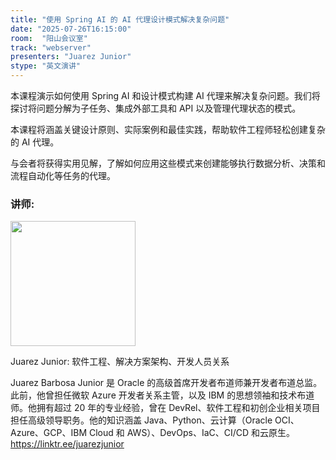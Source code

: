 ```yaml
---
title: "使用 Spring AI 的 AI 代理设计模式解决复杂问题"
date: "2025-07-26T16:15:00"
room:  "阳山会议室"
track: "webserver"
presenters: "Juarez Junior"
stype: "英文演讲"
---
```


本课程演示如何使用 Spring AI 和设计模式构建 AI 代理来解决复杂问题。我们将探讨将问题分解为子任务、集成外部工具和 API 以及管理代理状态的模式。

本课程将涵盖关键设计原则、实际案例和最佳实践，帮助软件工程师轻松创建复杂的 AI 代理。

与会者将获得实用见解，了解如何应用这些模式来创建能够执行数据分析、决策和流程自动化等任务的代理。

### 讲师:

<img src="https://sessionize.com/image/da35-400o400o1-7iXG3irB2qcqf5PDtHr272.jpg" width="200" /><br/>

Juarez Junior: 软件工程、解决方案架构、开发人员关系

Juarez Barbosa Junior 是 Oracle 的高级首席开发者布道师兼开发者布道总监。此前，他曾担任微软 Azure 开发者关系主管，以及 IBM 的思想领袖和技术布道师。他拥有超过 20 年的专业经验，曾在 DevRel、软件工程和初创企业相关项目担任高级领导职务。他的知识涵盖 Java、Python、云计算（Oracle OCI、Azure、GCP、IBM Cloud 和 AWS）、DevOps、IaC、CI/CD 和云原生。https://linktr.ee/juarezjunior